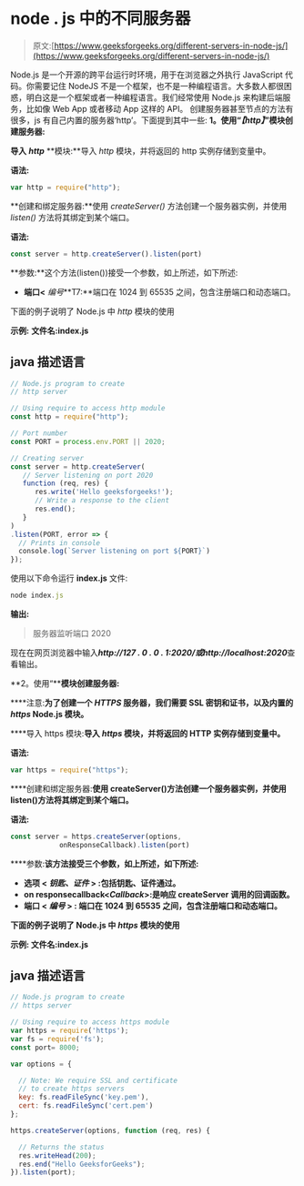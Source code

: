 # node . js 中的不同服务器

> 原文:[https://www.geeksforgeeks.org/different-servers-in-node-js/](https://www.geeksforgeeks.org/different-servers-in-node-js/)

Node.js 是一个开源的跨平台运行时环境，用于在浏览器之外执行 JavaScript 代码。你需要记住 NodeJS 不是一个框架，也不是一种编程语言。大多数人都很困惑，明白这是一个框架或者一种编程语言。我们经常使用 Node.js 来构建后端服务，比如像 Web App 或者移动 App 这样的 API。
创建服务器甚至节点的方法有很多，js 有自己内置的服务器‘http’。下面提到其中一些:
**1。使用“*****【http】*****”模块创建服务器:**

**导入** ***http*** **模块:**导入 *http* 模块，并将返回的 http 实例存储到变量中。

**语法:**

```js
var http = require("http");
```

**创建和绑定服务器:**使用 *createServer()* 方法创建一个服务器实例，并使用 *listen()* 方法将其绑定到某个端口。

**语法:**

```js
const server = http.createServer().listen(port) 
```

**参数:**这个方法(listen())接受一个参数，如上所述，如下所述:

*   **端口<** *编号***T7:**端口在 1024 到 65535 之间，包含注册端口和动态端口。

下面的例子说明了 Node.js 中 *http* 模块的使用

**示例:** **文件名:index.js**

## java 描述语言

```js
// Node.js program to create
// http server

// Using require to access http module
const http = require("http");

// Port number
const PORT = process.env.PORT || 2020;

// Creating server
const server = http.createServer(
   // Server listening on port 2020
   function (req, res) {
      res.write('Hello geeksforgeeks!');
      // Write a response to the client
      res.end();
   }
)
.listen(PORT, error => {
  // Prints in console
  console.log(`Server listening on port ${PORT}`)
});
```

使用以下命令运行 **index.js** 文件:

```js
node index.js
```

**输出:**

> 服务器监听端口 2020

现在在网页浏览器中输入***http://127 . 0 . 0 . 1:2020/***或***http://localhost:2020***查看输出。

**2。使用“******模块创建服务器:****

****注意:**为了创建一个 *HTTPS* 服务器，我们需要 **SSL 密钥和证书**，以及内置的 *https* Node.js 模块。**

****导入 https 模块:**导入 *https* 模块，并将返回的 HTTP 实例存储到变量中。**

****语法:****

```js
var https = require("https");
```

****创建和绑定服务器:**使用 createServer()方法创建一个服务器实例，并使用 listen()方法将其绑定到某个端口。**

****语法:****

```js
const server = https.createServer(options, 
            onResponseCallback).listen(port) 
```

****参数:**该方法接受三个参数，如上所述，如下所述:**

*   ****选项** < *钥匙、证件* > **:包括钥匙、证件通过。****
*   ****on responsecallback**<*Callback*>:是响应 createServer 调用的回调函数。**
*   ****端口** < *编号* > **:** 端口在 1024 到 65535 之间，包含注册端口和动态端口。**

**下面的例子说明了 Node.js 中 *https* 模块的使用**

****示例:** **文件名:index.js****

## **java 描述语言**

```js
// Node.js program to create
// https server

// Using require to access https module
var https = require('https');
var fs = require('fs');
const port= 8000;

var options = {

  // Note: We require SSL and certificate
  // to create https servers 
  key: fs.readFileSync('key.pem'),
  cert: fs.readFileSync('cert.pem')
};

https.createServer(options, function (req, res) {

  // Returns the status
  res.writeHead(200);
  res.end("Hello GeeksforGeeks");
}).listen(port);
```